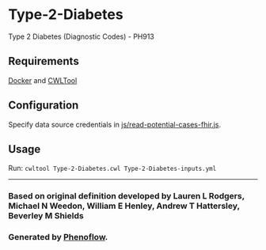 # Type-2-Diabetes

Type 2 Diabetes (Diagnostic Codes) - PH913

## Requirements

[Docker](https://docs.docker.com/install/) and [CWLTool](https://github.com/common-workflow-language/cwltool#install)

## Configuration

Specify data source credentials in [js/read-potential-cases-fhir.js](js/read-potential-cases-fhir.js).

## Usage

Run: `cwltool Type-2-Diabetes.cwl Type-2-Diabetes-inputs.yml`

***

### Based on original definition developed by Lauren L Rodgers, Michael N Weedon, William E Henley, Andrew T Hattersley, Beverley M Shields
### Generated by [Phenoflow](https://kclhi.org/phenoflow).
